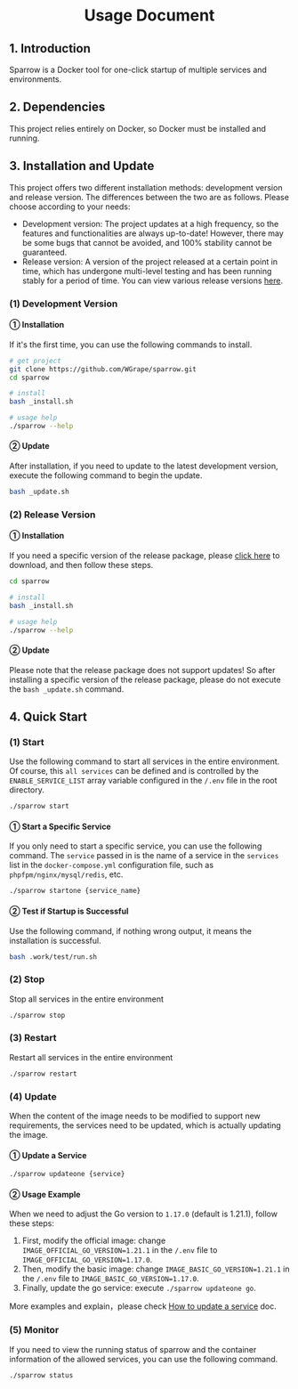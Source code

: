 <div align="center"> <h1>Usage Document</h1> </div>

## 1. Introduction
Sparrow is a Docker tool for one-click startup of multiple services and environments.

## 2. Dependencies
This project relies entirely on Docker, so Docker must be installed and running.

## 3. Installation and Update

This project offers two different installation methods: development version and release version. The differences between the two are as follows. Please choose according to your needs:

- Development version: The project updates at a high frequency, so the features and functionalities are always up-to-date! However, there may be some bugs that cannot be avoided, and 100% stability cannot be guaranteed.
- Release version: A version of the project released at a certain point in time, which has undergone multi-level testing and has been running stably for a period of time. You can view various release versions [here](https://github.com/WGrape/sparrow/releases).

### (1) Development Version

#### ① Installation

If it's the first time, you can use the following commands to install.

```bash
# get project
git clone https://github.com/WGrape/sparrow.git
cd sparrow

# install
bash _install.sh

# usage help
./sparrow --help
```

#### ② Update

After installation, if you need to update to the latest development version, execute the following command to begin the update.

```bash
bash _update.sh
```

### (2) Release Version

#### ① Installation

If you need a specific version of the release package, please [click here](https://github.com/WGrape/sparrow/releases) to download, and then follow these steps.

```bash
cd sparrow

# install
bash _install.sh

# usage help
./sparrow --help
```

#### ② Update

Please note that the release package does not support updates! So after installing a specific version of the release package, please do not execute the ```bash _update.sh``` command.

## 4. Quick Start

### (1) Start

Use the following command to start all services in the entire environment. Of course, this ```all services``` can be defined and is controlled by the ```ENABLE_SERVICE_LIST``` array variable configured in the ```/.env``` file in the root directory.

```bash
./sparrow start
```

#### ① Start a Specific Service

If you only need to start a specific service, you can use the following command. The ```service``` passed in is the name of a service in the ```services``` list in the ```docker-compose.yml``` configuration file, such as ```phpfpm/nginx/mysql/redis```, etc.

```bash
./sparrow startone {service_name}
```

#### ② Test if Startup is Successful

Use the following command, if nothing wrong output, it means the installation is successful.

```bash
bash .work/test/run.sh
```

### (2) Stop

Stop all services in the entire environment

```bash
./sparrow stop
```

### (3) Restart

Restart all services in the entire environment

```bash
./sparrow restart
```

### (4) Update

When the content of the image needs to be modified to support new requirements, the services need to be updated, which is actually updating the image.

#### ① Update a Service

```bash
./sparrow updateone {service}
```

#### ② Usage Example

When we need to adjust the Go version to ```1.17.0``` (default is 1.21.1), follow these steps:

1. First, modify the official image: change ```IMAGE_OFFICIAL_GO_VERSION=1.21.1``` in the ```/.env``` file to ```IMAGE_OFFICIAL_GO_VERSION=1.17.0```.
2. Then, modify the basic image: change ```IMAGE_BASIC_GO_VERSION=1.21.1``` in the ```/.env``` file to ```IMAGE_BASIC_GO_VERSION=1.17.0```.
3. Finally, update the go service: execute ```./sparrow updateone go```.

More examples and explain，please check [How to update a service](./.work/extra/doc/DEV.md#3How-to-update-a-service) doc.

### (5) Monitor

If you need to view the running status of sparrow and the container information of the allowed services, you can use the following command.

```bash
./sparrow status
```
